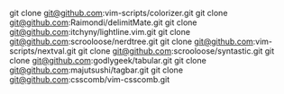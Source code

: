 git clone git@github.com:vim-scripts/colorizer.git
git clone git@github.com:Raimondi/delimitMate.git
git clone git@github.com:itchyny/lightline.vim.git
git clone git@github.com:scrooloose/nerdtree.git
git clone git@github.com:vim-scripts/nextval.git
git clone git@github.com:scrooloose/syntastic.git
git clone git@github.com:godlygeek/tabular.git
git clone git@github.com:majutsushi/tagbar.git
git clone git@github.com:csscomb/vim-csscomb.git
